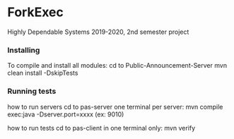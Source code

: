 # ForkExec

Highly Dependable Systems 2019-2020, 2nd semester project



### Installing

To compile and install all modules:
cd to Public-Announcement-Server
mvn clean install -DskipTests


### Running tests

how to run servers
cd to pas-server
one terminal per server: mvn compile exec:java -Dserver.port=xxxx (ex: 9010)

how to run tests
cd to pas-client
in one terminal only: mvn verify

